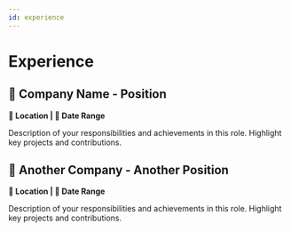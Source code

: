 ```yaml
---
id: experience
---
```


# Experience

## 🏢 Company Name - Position
**📍 Location | 📅 Date Range**

Description of your responsibilities and achievements in this role. Highlight key projects and contributions.

## 🏢 Another Company - Another Position
**📍 Location | 📅 Date Range**

Description of your responsibilities and achievements in this role. Highlight key projects and contributions.
